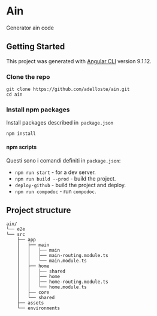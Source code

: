 # Ain

Generator ain code

## Getting Started

This project was generated with [Angular CLI](https://github.com/angular/angular-cli) version 9.1.12.

### Clone the repo

```shell
git clone https://github.com/adelloste/ain.git
cd ain
```

### Install npm packages

Install packages described in` package.json`

```shell
npm install
```

#### npm scripts

Questi sono i comandi definiti in `package.json`:

* `npm run start` - for a dev server.
* `npm run build --prod` - build the project.
* `deploy-github` - build the project and deploy.
* `npm run compodoc` - run `compodoc`.

## Project structure

```
ain/
└── e2e
└── src
    ├── app
    │   ├── main
    │   │   ├── main
    │   │   ├── main-routing.module.ts
    │   │   └── main.module.ts
    │   ├── home
    │   │   ├── shared
    │   │   ├── home
    │   │   ├── home-routing.module.ts
    │   │   └── home.module.ts
    │   ├── core
    │   └── shared
    ├── assets
    └── environments
```

